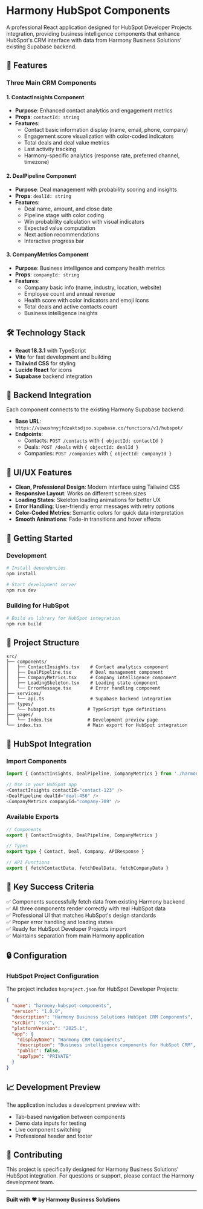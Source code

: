 
# Harmony HubSpot Components

A professional React application designed for HubSpot Developer Projects integration, providing business intelligence components that enhance HubSpot's CRM interface with data from Harmony Business Solutions' existing Supabase backend.

## 🚀 Features

### Three Main CRM Components

#### 1. ContactInsights Component
- **Purpose**: Enhanced contact analytics and engagement metrics
- **Props**: `contactId: string`
- **Features**:
  - Contact basic information display (name, email, phone, company)
  - Engagement score visualization with color-coded indicators
  - Total deals and deal value metrics
  - Last activity tracking
  - Harmony-specific analytics (response rate, preferred channel, timezone)

#### 2. DealPipeline Component
- **Purpose**: Deal management with probability scoring and insights
- **Props**: `dealId: string`
- **Features**:
  - Deal name, amount, and close date
  - Pipeline stage with color coding
  - Win probability calculation with visual indicators
  - Expected value computation
  - Next action recommendations
  - Interactive progress bar

#### 3. CompanyMetrics Component
- **Purpose**: Business intelligence and company health metrics
- **Props**: `companyId: string`
- **Features**:
  - Company basic info (name, industry, location, website)
  - Employee count and annual revenue
  - Health score with color indicators and emoji icons
  - Total deals and active contacts count
  - Business intelligence insights

## 🛠 Technology Stack

- **React 18.3.1** with TypeScript
- **Vite** for fast development and building
- **Tailwind CSS** for styling
- **Lucide React** for icons
- **Supabase** backend integration

## 🔗 Backend Integration

Each component connects to the existing Harmony Supabase backend:

- **Base URL**: `https://viwushnyjfdzaktsdjoo.supabase.co/functions/v1/hubspot/`
- **Endpoints**:
  - Contacts: `POST /contacts` with `{ objectId: contactId }`
  - Deals: `POST /deals` with `{ objectId: dealId }`
  - Companies: `POST /companies` with `{ objectId: companyId }`

## 🎨 UI/UX Features

- **Clean, Professional Design**: Modern interface using Tailwind CSS
- **Responsive Layout**: Works on different screen sizes
- **Loading States**: Skeleton loading animations for better UX
- **Error Handling**: User-friendly error messages with retry options
- **Color-Coded Metrics**: Semantic colors for quick data interpretation
- **Smooth Animations**: Fade-in transitions and hover effects

## 🚀 Getting Started

### Development

```bash
# Install dependencies
npm install

# Start development server
npm run dev
```

### Building for HubSpot

```bash
# Build as library for HubSpot integration
npm run build
```

## 📁 Project Structure

```
src/
├── components/
│   ├── ContactInsights.tsx    # Contact analytics component
│   ├── DealPipeline.tsx       # Deal management component
│   ├── CompanyMetrics.tsx     # Company intelligence component
│   ├── LoadingSkeleton.tsx    # Loading state component
│   └── ErrorMessage.tsx       # Error handling component
├── services/
│   └── api.ts                 # Supabase backend integration
├── types/
│   └── hubspot.ts            # TypeScript type definitions
├── pages/
│   └── Index.tsx             # Development preview page
└── index.tsx                 # Main export for HubSpot integration
```

## 🔧 HubSpot Integration

### Import Components

```typescript
import { ContactInsights, DealPipeline, CompanyMetrics } from './harmony-hubspot-components';

// Use in your HubSpot app
<ContactInsights contactId="contact-123" />
<DealPipeline dealId="deal-456" />
<CompanyMetrics companyId="company-789" />
```

### Available Exports

```typescript
// Components
export { ContactInsights, DealPipeline, CompanyMetrics }

// Types
export type { Contact, Deal, Company, APIResponse }

// API Functions
export { fetchContactData, fetchDealData, fetchCompanyData }
```

## 🎯 Key Success Criteria

✅ Components successfully fetch data from existing Harmony backend  
✅ All three components render correctly with real HubSpot data  
✅ Professional UI that matches HubSpot's design standards  
✅ Proper error handling and loading states  
✅ Ready for HubSpot Developer Projects import  
✅ Maintains separation from main Harmony application  

## 🔒 Configuration

### HubSpot Project Configuration

The project includes `hsproject.json` for HubSpot Developer Projects:

```json
{
  "name": "harmony-hubspot-components",
  "version": "1.0.0",
  "description": "Harmony Business Solutions HubSpot CRM Components",
  "srcDir": "src",
  "platformVersion": "2025.1",
  "app": {
    "displayName": "Harmony CRM Components",
    "description": "Business intelligence components for HubSpot CRM",
    "public": false,
    "appType": "PRIVATE"
  }
}
```

## 📈 Development Preview

The application includes a development preview with:
- Tab-based navigation between components
- Demo data inputs for testing
- Live component switching
- Professional header and footer

## 🤝 Contributing

This project is specifically designed for Harmony Business Solutions' HubSpot integration. For questions or support, please contact the Harmony development team.

---

**Built with ❤️ by Harmony Business Solutions**
